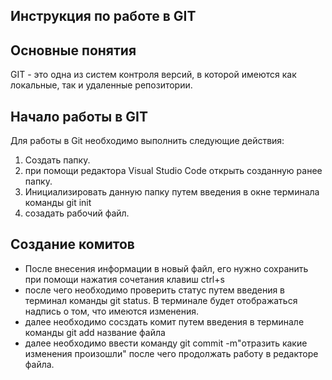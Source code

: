## Инструкция по работе в GIT

## Основные понятия

GIT - это одна из систем контроля версий, в которой имеются как локальные, так и удаленные репозитории.

## Начало работы в GIT

Для работы в Git необходимо выполнить следующие действия:

1. Создать папку.
2. при помощи редактора Visual Studio Code открыть созданную ранее папку.
3. Инициализировать данную папку путем введения в окне терминала  команды git init
4. созадать рабочий файл.

## Создание комитов

* После внесения информации в новый файл, его нужно сохранить при помощи нажатия сочетания клавиш  ctrl+s
* после чего необходимо проверить статус путем введения в терминал команды git status. В терминале будет отображаться надпись о том, что имеются изменения.
* далее необходимо сосздать комит путем введения в терминале команды git add название файла
* далее необходимо ввести команду  git commit -m"отразить какие изменения произошли"
после чего продолжать работу в редакторе файла.
  
